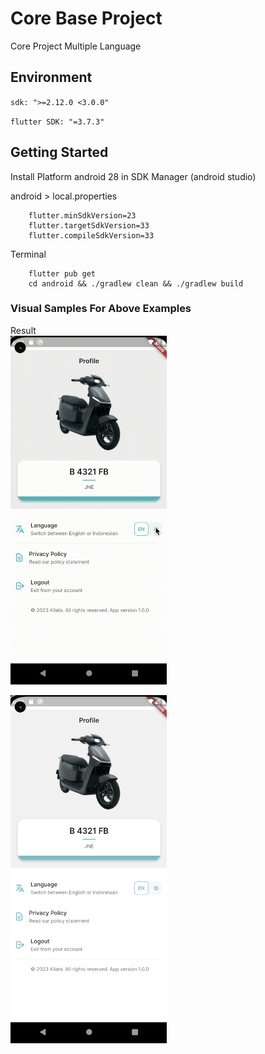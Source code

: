 # Core Base Project

Core Project Multiple Language

## Environment

`sdk: ">=2.12.0 <3.0.0"`

`flutter SDK: "=3.7.3"`

## Getting Started

Install Platform android 28 in SDK Manager (android studio)

android > local.properties

```properties
    flutter.minSdkVersion=23
    flutter.targetSdkVersion=33
    flutter.compileSdkVersion=33
```

Terminal

```terminal
    flutter pub get
    cd android && ./gradlew clean && ./gradlew build
```

### Visual Samples For Above Examples

Result<br/>
<img src="https://github.com/ferryfer14/base_project/blob/master/assets/result.gif" width=250><br/>

<img src="https://github.com/ferryfer14/base_project/blob/master/assets/result.png" width=250><br/>
